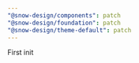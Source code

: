 ```yaml
---
"@snow-design/components": patch
"@snow-design/foundation": patch
"@snow-design/theme-default": patch
---
```


First init
